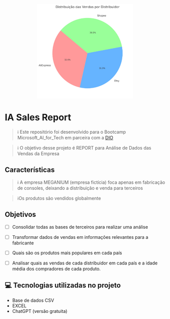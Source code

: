 <p align="center">
<img 
    src="./insights/VendasxDistribuidor.jpg"
    width="300"
/>
</p>


# IA Sales Report


 > ℹ️ Este repositório foi desenvolvido para o Bootcamp Microsoft_AI_for_Tech em parceira com a [DIO](https://dio.me)

 > ℹ️ O objetivo desse projeto é REPORT para Análise de Dados das Vendas da Empresa

## Características

> ℹ️ A empresa MEGANIUM (empresa fictícia) foca apenas em fabricação de consoles, deixando a distribuição e venda para terceiros

> ℹ️Os produtos são vendidos globalmente

## Objetivos

- [ ] Consolidar todas as bases de terceiros para realizar uma análise
- [ ] Transformar dados de vendas em informações relevantes para a fabricante
- [ ] Quais são os produtos mais populares em cada país
- [ ] Analisar quais as vendas de cada distribuidor em cada país e a idade média dos compradores de cada produto.


## 💻 Tecnologias utilizadas no projeto

- Base de dados CSV
- EXCEL
- ChatGPT (versão gratuita)
